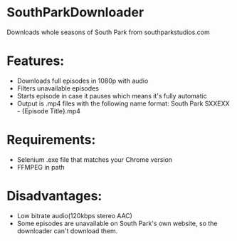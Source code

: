 # SouthParkDownloader
Downloads whole seasons of South Park from southparkstudios.com
# Features:
- Downloads full episodes in 1080p with audio
- Filters unavailable episodes
- Starts episode in case it pauses which means it's fully automatic
- Output is .mp4 files with the following name format: South Park SXXEXX - {Episode Title}.mp4
# Requirements:
- Selenium .exe file that matches your Chrome version
- FFMPEG in path
# Disadvantages:
- Low bitrate audio(120kbps stereo AAC)
- Some episodes are unavailable on South Park's own website, so the downloader can't download them.
